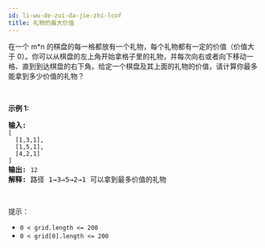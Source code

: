 ```yaml
---
id: li-wu-de-zui-da-jie-zhi-lcof
title: 礼物的最大价值
---
```

在一个 m*n 的棋盘的每一格都放有一个礼物，每个礼物都有一定的价值（价值大于 0）。你可以从棋盘的左上角开始拿格子里的礼物，并每次向右或者向下移动一格、直到到达棋盘的右下角。给定一个棋盘及其上面的礼物的价值，请计算你最多能拿到多少价值的礼物？

 

**示例 1:**


<pre><strong>输入:</strong> <br/><code>[<br/>  [1,3,1],<br/>  [1,5,1],<br/>  [4,2,1]<br/>]</code><br/><strong>输出:</strong> <code>12<br/></code><strong>解释:</strong> 路径 1→3→5→2→1 可以拿到最多价值的礼物</pre>

 

提示：


- <code>0 &lt; grid.length &lt;= 200</code>
- <code>0 &lt; grid[0].length &lt;= 200</code>
